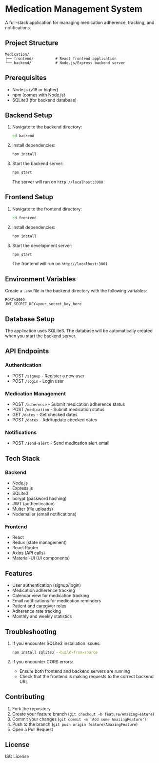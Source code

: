 # Medication Management System

A full-stack application for managing medication adherence, tracking, and notifications.

## Project Structure

```
Medication/
├── frontend/          # React frontend application
└── backend/           # Node.js/Express backend server
```

## Prerequisites

- Node.js (v18 or higher)
- npm (comes with Node.js)
- SQLite3 (for backend database)

## Backend Setup

1. Navigate to the backend directory:
   ```bash
   cd backend
   ```

2. Install dependencies:
   ```bash
   npm install
   ```

3. Start the backend server:
   ```bash
   npm start
   ```

   The server will run on `http://localhost:3000`

## Frontend Setup

1. Navigate to the frontend directory:
   ```bash
   cd frontend
   ```

2. Install dependencies:
   ```bash
   npm install
   ```

3. Start the development server:
   ```bash
   npm start
   ```

   The frontend will run on `http://localhost:3001`

## Environment Variables

Create a `.env` file in the backend directory with the following variables:

```
PORT=3000
JWT_SECRET_KEY=your_secret_key_here
```

## Database Setup

The application uses SQLite3. The database will be automatically created when you start the backend server.

## API Endpoints

### Authentication
- POST `/signup` - Register a new user
- POST `/login` - Login user

### Medication Management
- POST `/adherence` - Submit medication adherence status
- POST `/medication` - Submit medication status
- GET `/dates` - Get checked dates
- POST `/dates` - Add/update checked dates

### Notifications
- POST `/send-alert` - Send medication alert email

## Tech Stack

### Backend
- Node.js
- Express.js
- SQLite3
- bcrypt (password hashing)
- JWT (authentication)
- Multer (file uploads)
- Nodemailer (email notifications)

### Frontend
- React
- Redux (state management)
- React Router
- Axios (API calls)
- Material-UI (UI components)

## Features

- User authentication (signup/login)
- Medication adherence tracking
- Calendar view for medication tracking
- Email notifications for medication reminders
- Patient and caregiver roles
- Adherence rate tracking
- Monthly and weekly statistics

## Troubleshooting

1. If you encounter SQLite3 installation issues:
   ```bash
   npm install sqlite3 --build-from-source
   ```

2. If you encounter CORS errors:
   - Ensure both frontend and backend servers are running
   - Check that the frontend is making requests to the correct backend URL

## Contributing

1. Fork the repository
2. Create your feature branch (`git checkout -b feature/AmazingFeature`)
3. Commit your changes (`git commit -m 'Add some AmazingFeature'`)
4. Push to the branch (`git push origin feature/AmazingFeature`)
5. Open a Pull Request

## License

ISC License
